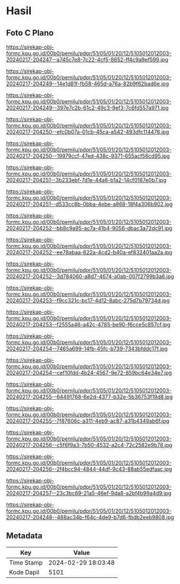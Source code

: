 # Hasil

## Foto C Plano

https://sirekap-obj-formc.kpu.go.id/00b0/pemilu/pdpr/51/05/01/20/12/5105012012003-20240217-204247--a745c7e8-7c22-4cf5-8652-ff4c9a9ef599.jpg

https://sirekap-obj-formc.kpu.go.id/00b0/pemilu/pdpr/51/05/01/20/12/5105012012003-20240217-204249--14e1d81f-fb58-465d-a76a-82b9f62bad6e.jpg

https://sirekap-obj-formc.kpu.go.id/00b0/pemilu/pdpr/51/05/01/20/12/5105012012003-20240217-204249--397e7c2b-61c2-49c3-9ef3-7c6fd557a971.jpg

https://sirekap-obj-formc.kpu.go.id/00b0/pemilu/pdpr/51/05/01/20/12/5105012012003-20240217-204250--efc0b07a-01cb-45ca-a542-493dfc114476.jpg

https://sirekap-obj-formc.kpu.go.id/00b0/pemilu/pdpr/51/05/01/20/12/5105012012003-20240217-204250--19979ccf-47ed-438c-9371-655acf56cd95.jpg

https://sirekap-obj-formc.kpu.go.id/00b0/pemilu/pdpr/51/05/01/20/12/5105012012003-20240217-204251--3b233ebf-7d1e-44a6-b1a2-14cf0187e0b7.jpg

https://sirekap-obj-formc.kpu.go.id/00b0/pemilu/pdpr/51/05/01/20/12/5105012012003-20240217-204251--d533cc8b-0bba-4ebe-a868-18f4a306b902.jpg

https://sirekap-obj-formc.kpu.go.id/00b0/pemilu/pdpr/51/05/01/20/12/5105012012003-20240217-204252--bb8c9a95-ac7a-41b4-9056-dbac3a72dc91.jpg

https://sirekap-obj-formc.kpu.go.id/00b0/pemilu/pdpr/51/05/01/20/12/5105012012003-20240217-204252--ee78abaa-622a-4cd2-b40a-ef832401aa2a.jpg

https://sirekap-obj-formc.kpu.go.id/00b0/pemilu/pdpr/51/05/01/20/12/5105012012003-20240217-204252--3d784060-a8d7-4674-a0ab-007f2799b3a6.jpg

https://sirekap-obj-formc.kpu.go.id/00b0/pemilu/pdpr/51/05/01/20/12/5105012012003-20240217-204253--f9cc321c-bc17-4d12-8abc-275d7b79734d.jpg

https://sirekap-obj-formc.kpu.go.id/00b0/pemilu/pdpr/51/05/01/20/12/5105012012003-20240217-204253--f2555a46-a42c-4785-be90-f6cce5c857cf.jpg

https://sirekap-obj-formc.kpu.go.id/00b0/pemilu/pdpr/51/05/01/20/12/5105012012003-20240217-204254--7465a699-14fb-45fc-b739-7343bfddc17f.jpg

https://sirekap-obj-formc.kpu.go.id/00b0/pemilu/pdpr/51/05/01/20/12/5105012012003-20240217-204254--cef10fdd-4b24-4567-9e72-859bc64e34e7.jpg

https://sirekap-obj-formc.kpu.go.id/00b0/pemilu/pdpr/51/05/01/20/12/5105012012003-20240217-204255--64491768-6e2d-4377-b32e-5b36753f19d8.jpg

https://sirekap-obj-formc.kpu.go.id/00b0/pemilu/pdpr/51/05/01/20/12/5105012012003-20240217-204255--7f87606c-a311-4eb9-ac87-a31b4349ab6f.jpg

https://sirekap-obj-formc.kpu.go.id/00b0/pemilu/pdpr/51/05/01/20/12/5105012012003-20240217-204256--c5f6f9a3-7b50-4532-a2c4-72c2582e9b78.jpg

https://sirekap-obj-formc.kpu.go.id/00b0/pemilu/pdpr/51/05/01/20/12/5105012012003-20240217-204256--2f4bcc94-4844-44df-9c43-88ab55edfaac.jpg

https://sirekap-obj-formc.kpu.go.id/00b0/pemilu/pdpr/51/05/01/20/12/5105012012003-20240217-204257--23c3bc69-21a5-46ef-9da8-a2bf4b99a4d9.jpg

https://sirekap-obj-formc.kpu.go.id/00b0/pemilu/pdpr/51/05/01/20/12/5105012012003-20240217-204248--488ac34b-f64c-4de9-b7d6-fbdb2eeb9808.jpg


## Metadata

| Key        | Value               |
| ---------- | ------------------- |
| Time Stamp | 2024-02-29 18:03:48 |
| Kode Dapil | 5101                |



